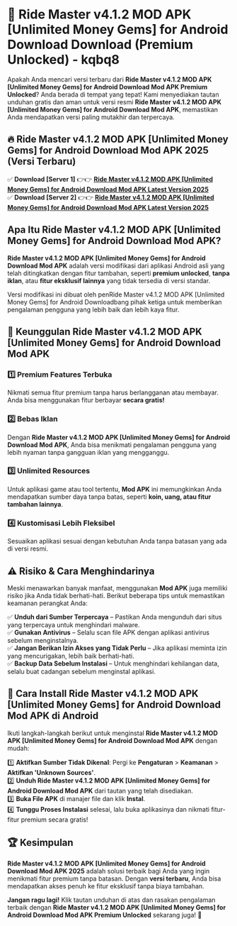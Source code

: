 # 🎯 Ride Master v4.1.2 MOD APK [Unlimited Money Gems] for Android Download  Download (Premium Unlocked) -  kqbq8

Apakah Anda mencari versi terbaru dari **Ride Master v4.1.2 MOD APK [Unlimited Money Gems] for Android Download Mod APK Premium Unlocked**? Anda berada di tempat yang tepat! Kami menyediakan tautan unduhan gratis dan aman untuk versi resmi **Ride Master v4.1.2 MOD APK [Unlimited Money Gems] for Android Download Mod APK**, memastikan Anda mendapatkan versi paling mutakhir dan terpercaya.

## 🔥 Ride Master v4.1.2 MOD APK [Unlimited Money Gems] for Android Download Mod APK 2025 (Versi Terbaru)

✅ **Download [Server 1]** 👉👉 [**Ride Master v4.1.2 MOD APK [Unlimited Money Gems] for Android Download Mod APK Latest Version 2025**](https://momento.my/?title=Ride_Master_v4.1.2_MOD_APK_[Unlimited_Money_Gems]_for_Android_Download)  
✅ **Download [Server 2]** 👉👉 [**Ride Master v4.1.2 MOD APK [Unlimited Money Gems] for Android Download Mod APK Latest Version 2025**](https://momento.my/?title=Ride_Master_v4.1.2_MOD_APK_[Unlimited_Money_Gems]_for_Android_Download)  

## Apa Itu Ride Master v4.1.2 MOD APK [Unlimited Money Gems] for Android Download Mod APK?

**Ride Master v4.1.2 MOD APK [Unlimited Money Gems] for Android Download Mod APK** adalah versi modifikasi dari aplikasi Android asli yang telah ditingkatkan dengan fitur tambahan, seperti **premium unlocked**, **tanpa iklan**, atau **fitur eksklusif lainnya** yang tidak tersedia di versi standar.

Versi modifikasi ini dibuat oleh penRide Master v4.1.2 MOD APK [Unlimited Money Gems] for Android Downloadbang pihak ketiga untuk memberikan pengalaman pengguna yang lebih baik dan lebih kaya fitur.

## 🎯 Keunggulan Ride Master v4.1.2 MOD APK [Unlimited Money Gems] for Android Download Mod APK

### 1️⃣ Premium Features Terbuka
Nikmati semua fitur premium tanpa harus berlangganan atau membayar. Anda bisa menggunakan fitur berbayar **secara gratis!**

### 2️⃣ Bebas Iklan
Dengan **Ride Master v4.1.2 MOD APK [Unlimited Money Gems] for Android Download Mod APK**, Anda bisa menikmati pengalaman pengguna yang lebih nyaman tanpa gangguan iklan yang mengganggu.

### 3️⃣ Unlimited Resources
Untuk aplikasi game atau tool tertentu, **Mod APK** ini memungkinkan Anda mendapatkan sumber daya tanpa batas, seperti **koin, uang, atau fitur tambahan lainnya**.

### 4️⃣ Kustomisasi Lebih Fleksibel
Sesuaikan aplikasi sesuai dengan kebutuhan Anda tanpa batasan yang ada di versi resmi.

## ⚠️ Risiko & Cara Menghindarinya

Meski menawarkan banyak manfaat, menggunakan **Mod APK** juga memiliki risiko jika Anda tidak berhati-hati. Berikut beberapa tips untuk memastikan keamanan perangkat Anda:

✅ **Unduh dari Sumber Terpercaya** – Pastikan Anda mengunduh dari situs yang terpercaya untuk menghindari malware.  
✅ **Gunakan Antivirus** – Selalu scan file APK dengan aplikasi antivirus sebelum menginstalnya.  
✅ **Jangan Berikan Izin Akses yang Tidak Perlu** – Jika aplikasi meminta izin yang mencurigakan, lebih baik berhati-hati.  
✅ **Backup Data Sebelum Instalasi** – Untuk menghindari kehilangan data, selalu buat cadangan sebelum menginstal aplikasi.

## 📌 Cara Install Ride Master v4.1.2 MOD APK [Unlimited Money Gems] for Android Download Mod APK di Android

Ikuti langkah-langkah berikut untuk menginstal **Ride Master v4.1.2 MOD APK [Unlimited Money Gems] for Android Download Mod APK** dengan mudah:

1️⃣ **Aktifkan Sumber Tidak Dikenal**: Pergi ke **Pengaturan** > **Keamanan** > **Aktifkan 'Unknown Sources'**.  
2️⃣ **Unduh Ride Master v4.1.2 MOD APK [Unlimited Money Gems] for Android Download Mod APK** dari tautan yang telah disediakan.  
3️⃣ **Buka File APK** di manajer file dan klik **Instal**.  
4️⃣ **Tunggu Proses Instalasi** selesai, lalu buka aplikasinya dan nikmati fitur-fitur premium secara gratis!

## 🏆 Kesimpulan

**Ride Master v4.1.2 MOD APK [Unlimited Money Gems] for Android Download Mod APK 2025** adalah solusi terbaik bagi Anda yang ingin menikmati fitur premium tanpa batasan. Dengan **versi terbaru**, Anda bisa mendapatkan akses penuh ke fitur eksklusif tanpa biaya tambahan.

**Jangan ragu lagi!** Klik tautan unduhan di atas dan rasakan pengalaman terbaik dengan **Ride Master v4.1.2 MOD APK [Unlimited Money Gems] for Android Download Mod APK Premium Unlocked** sekarang juga! 🚀
